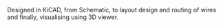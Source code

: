Designed in KiCAD, from Schematic, to layout design and routing of wires and finally, visualising using 3D viewer.


